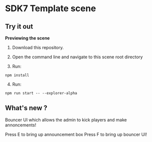 # SDK7 Template scene

## Try it out

**Previewing the scene**

1. Download this repository.

2. Open the command line and navigate to this scene root directory

3. Run:

```
npm install
```

4. Run:

```
npm run start -- --explorer-alpha
```

## What's new ?
Bouncer UI which allows the admin to kick players and make annoncements!

Press E to bring up announcement box
Press F to bring up bouncer UI!